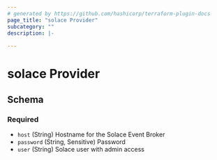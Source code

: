 ```yaml
---
# generated by https://github.com/hashicorp/terraform-plugin-docs
page_title: "solace Provider"
subcategory: ""
description: |-
  
---
```


# solace Provider





<!-- schema generated by tfplugindocs -->
## Schema

### Required

- `host` (String) Hostname for the Solace Event Broker
- `password` (String, Sensitive) Password
- `user` (String) Solace user with admin access
